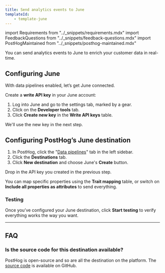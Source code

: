 ```yaml
---
title: Send analytics events to June
templateId:
    - template-june
---
```


import Requirements from "../_snippets/requirements.mdx"
import FeedbackQuestions from "../_snippets/feedback-questions.mdx"
import PostHogMaintained from "../_snippets/posthog-maintained.mdx"

You can send analytics events to June to enrich your customer data in real-time.

<Requirements />

## Configuring June

With data pipelines enabled, let’s get June connected.

Create a **write API key** in your June account:

1. Log into June and go to the settings tab, marked by a gear.
2. Click on the **Developer tools** tab.
3. Click **Create new key** in the **Write API keys** table.

We'll use the new key in the next step.

## Configuring PostHog’s June destination

1. In PostHog, click the "[Data pipelines](https://us.posthog.com/pipeline/overview)" tab in the left sidebar.
2. Click the **Destinations** tab.
3. Click **New destination** and choose June's **Create** button.

Drop in the API key you created in the previous step.

You can map specific properties using the **Trait mapping** table, or switch on **Include all properties as attributes** to send everything.

<HideOnCDPIndex>

### Testing

Once you’ve configured your June destination, click **Start testing** to verify everything works the way you want.

***

<TemplateParameters />

## FAQ

### Is the source code for this destination available?

PostHog is open-source and so are all the destination on the platform. The [source code](https://github.com/PostHog/posthog/blob/master/posthog/cdp/templates/june/template_june.py) is available on GitHub.

<PostHogMaintained />

<FeedbackQuestions />

</HideOnCDPIndex>